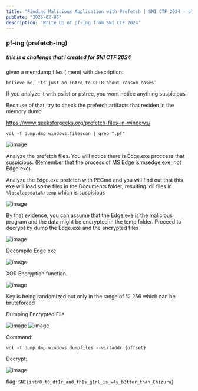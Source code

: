 ```yaml
---
title: "Finding Malicious Application with Prefetch | SNI CTF 2024 - pf-ing"
pubDate: "2025-02-05"
description: 'Write Up of pf-ing from SNI CTF 2024'
---
```


### pf-ing (prefetch-ing)
##### this is a challenge that i created for SNI CTF 2024
given a memdump files (.mem) with description:

```believe me, its just an intro to DFIR about ransom cases```

If you analyze it with pslist or pstree, you wont notice anything suspicious

Because of that, try to check the prefetch artifacts that residen in the memory dumo

https://www.geeksforgeeks.org/prefetch-files-in-windows/ 

```vol -f dump.dmp windows.filescan | grep ".pf"```

![image](https://github.com/user-attachments/assets/2bd0ab77-5b92-4e6e-a017-b576fb25d638)

Analyze the prefetch files. You will notice there is Edge.exe proccess that suspicious. (Remember that the process of MS Edge is msedge.exe, not Edge.exe)

Analyze the Edge.exe prefetch with PECmd and you will find out that this exe will load some files in the Documents folder, resulting .dll files in `%localappdata%/temp` which is suspicious

![image](https://github.com/user-attachments/assets/38a79151-b37b-44b8-a180-aee06970919e)

By that evidence, you can assume that the Edge.exe is the malicious program and the data might be encrypted in the temp folder.
Proceed to decrypt by dump the Edge.exe and the encrypted files

![image](https://github.com/user-attachments/assets/e3eac30c-7083-40b7-be43-5d0608e166e7)

Decompile Edge.exe

![image](https://github.com/user-attachments/assets/8c0a06c2-f112-4341-8090-ffb841856c9a)

XOR Encryption function.

![image](https://github.com/user-attachments/assets/3dc14694-d4c2-4e97-a728-89048fd146a9)

Key is being randomized but only in the range of % 256 which can be bruteforced

Dumping Encrypted File

![image](https://github.com/user-attachments/assets/a3fc04a7-6b88-44d7-83be-00f7abb014ba)
![image](https://github.com/user-attachments/assets/7021999f-05dc-409f-8d6b-271421acf34b)


Command:

```vol -f dump.dmp windows.dumpfiles --virtaddr {offset}```

Decrypt:

![image](https://github.com/user-attachments/assets/0ff673c6-1b14-465f-af2d-5658028e6b6c)

flag: `SNI{intr0_t0_df1r_and_th1s_g1rl_is_w4y_b3tter_than_Chizuru}`